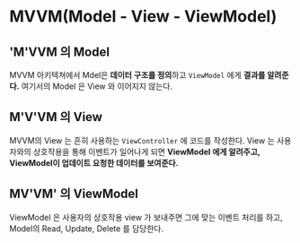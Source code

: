 # MVVM(Model - View - ViewModel)

## 'M'VVM 의 Model
MVVM 아키텍쳐에서 Mdel은 <b>데이터 구조를 정의</b>하고 ```ViewModel``` 에게 <b>결과를 알려준다.</b>
여기서의 Model 은 View 와 이어지지 않는다.

## M'V'VM 의 View 
MVVM의 View 는 흔히 사용하는 ```ViewController``` 에 코드를 작성한다.
View 는 사용자와의 상호작용을 통해 이벤트가 일어나게 되면 <b>ViewModel 에게 알려주고, ViewModel이 업데이트 요청한 데이터를 보여준다.</b>

## MV'VM' 의 ViewModel
ViewModel 은 사용자의 상호작용 view 가 보내주면 그에 맞는 이벤트 처리를 하고,
 Model의 Read, Update,  Delete 를 담당한다.